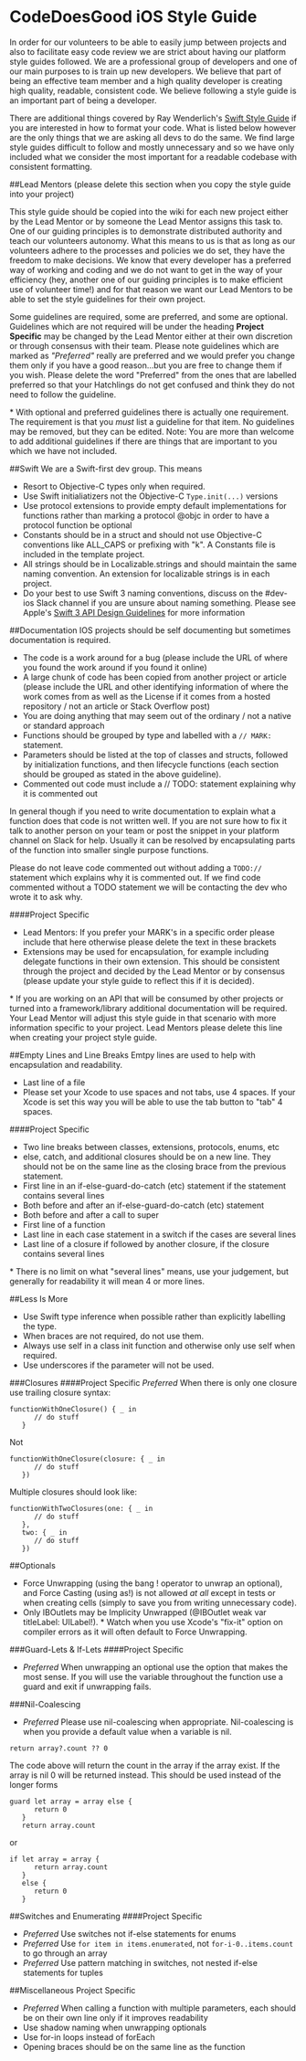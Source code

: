 # CodeDoesGood iOS Style Guide

In order for our volunteers to be able to easily jump between projects and also to facilitate easy code review we are strict about having our platform style guides followed. We are a professional group of developers and one of our main purposes to is train up new developers. We believe that part of being an effective team member and a high quality developer is creating high quality, readable, consistent code. We believe following a style guide is an important part of being a developer.

There are additional things covered by Ray Wenderlich's [Swift Style Guide](https://github.com/raywenderlich/swift-style-guide) if you are interested in how to format your code. What is listed below however are the only things that we are asking all devs to do the same. We find large style guides difficult to follow and mostly unnecessary and so we have only included what we consider the most important for a readable codebase with consistent formatting.

##Lead Mentors
(please delete this section when you copy the style guide into your project)  

This style guide should be copied into the wiki for each new project either by the Lead Mentor or by someone the Lead Mentor assigns this task to. One of our guiding principles is to demonstrate distributed authority and teach our volunteers autonomy. What this means to us is that as long as our volunteers adhere to the processes and policies we do set, they have the freedom to make decisions. We know that every developer has a preferred way of working and coding and we do not want to get in the way of your efficiency (hey, another one of our guiding principles is to make efficient use of volunteer time!) and for that reason we want our Lead Mentors to be able to set the style guidelines for their own project. 

Some guidelines are required, some are preferred, and some are optional. Guidelines which are not required will be under the heading **Project Specific** may be changed by the Lead Mentor either at their own discretion or through consensus with their team. Please note guidelines which are marked as _"Preferred"_ really are preferred and we would prefer you change them only if you have a good reason...but you are free to change them if you wish. Please delete the word "Preferred" from the ones that are labelled preferred so that your Hatchlings do not get confused and think they do not need to follow the guideline.

\* With optional and preferred guidelines there is actually one requirement. The requirement is that you _must_ list a guideline for that item. No guidelines may be removed, but they can be edited. Note: You are more than welcome to add additional guidelines if there are things that are important to you which we have not included.

##Swift
We are a Swift-first dev group. This means  
- Resort to Objective-C types only when required. 
- Use Swift initialiatizers not the Objective-C `Type.init(...)` versions
- Use protocol extensions to provide empty default implementations for functions rather than marking a protocol @objc in order to have a protocol function be optional
- Constants should be in a struct and should not use Objective-C conventions like ALL_CAPS or prefixing with "k". A Constants file is included in the template project.
- All strings should be in Localizable.strings and should maintain the same naming convention. An extension for localizable strings is in each project.
- Do your best to use Swift 3 naming conventions, discuss on the #dev-ios Slack channel if you are unsure about naming something. Please see Apple's [Swift 3 API Design Guidelines](https://swift.org/documentation/api-design-guidelines) for more information

##Documentation
IOS projects should be self documenting but sometimes documentation is required.

- The code is a work around for a bug (please include the URL of where you found the work around if you found it online)
- A large chunk of code has been copied from another project or article (please include the URL and other identifying information of where the work comes from as well as the License if it comes from a hosted repository / not an article or Stack Overflow post)
- You are doing anything that may seem out of the ordinary / not a native or standard approach
- Functions should be grouped by type and labelled with a `// MARK:` statement. 
- Parameters should be listed at the top of classes and structs, followed by initialization functions, and then lifecycle functions (each section should be grouped as stated in the above guideline).
- Commented out code must include a // TODO: statement explaining why it is commented out

In general though if you need to write documentation to explain what a function does that code is not written well. If you are not sure how to fix it talk to another person on your team or post the snippet in your platform channel on Slack for help. Usually it can be resolved by encapsulating parts of the function into smaller single purpose functions.

Please do not leave code commented out without adding a `TODO://` statement which explains why it is commented out. If we find code commented without a TODO statement we will be contacting the dev who wrote it to ask why.

####Project Specific
- Lead Mentors: If you prefer your MARK's in a specific order please include that here otherwise please delete the text in these brackets
- Extensions may be used for encapsulation, for example including delegate functions in their own extension. This should be consistent through the project and decided by the Lead Mentor or by consensus (please update your style guide to reflect this if it is decided). 

\* If you are working on an API that will be consumed by other projects or turned into a framework/library additional documentation will be required. Your Lead Mentor will adjust this style guide in that scenario with more information specific to your project. Lead Mentors please delete this line when creating your project style guide.

##Empty Lines and Line Breaks
Emtpy lines are used to help with encapsulation and readability.

- Last line of a file
- Please set your Xcode to use spaces and not tabs, use 4 spaces. If your Xcode is set this way you will be able to use the tab button to "tab" 4 spaces.

####Project Specific
- Two line breaks between classes, extensions, protocols, enums, etc
- else, catch, and additional closures should be on a new line. They should not be on the same line as the closing brace from the previous statement.
- First line in an if-else-guard-do-catch (etc) statement if the statement contains several lines
- Both before and after an if-else-guard-do-catch (etc) statement
- Both before and after a call to super
- First line of a function
- Last line in each case statement in a switch if the cases are several lines
- Last line of a closure if followed by another closure, if the closure contains several lines

\* There is no limit on what "several lines" means, use your judgement, but generally for readability it will mean 4 or more lines.

##Less Is More
- Use Swift type inference when possible rather than explicitly labelling the type.
- When braces are not required, do not use them. 
- Always use self in a class init function and otherwise only use self when required.
- Use underscores if the parameter will not be used.

###Closures
####Project Specific
_Preferred_ When there is only one closure use trailing closure syntax:

```
functionWithOneClosure() { _ in 
      // do stuff
   }
```

Not

```
functionWithOneClosure(closure: { _ in 
      // do stuff
   })
```
   
Multiple closures should look like:

```
functionWithTwoClosures(one: { _ in
      // do stuff
   },
   two: { _ in
      // do stuff
   })
```

##Optionals
- Force Unwrapping (using the bang ! operator to unwrap an optional), and Force Casting (using as!) is not allowed _at all_ except in tests or when creating cells (simply to save you from writing unnecessary code). 
- Only IBOutlets may be Implicity Unwrapped (@IBOutlet weak var titleLabel: UILabel!). 
\* Watch when you use Xcode's "fix-it" option on compiler errors as it will often default to Force Unwrapping.

###Guard-Lets & If-Lets
####Project Specific
- _Preferred_ When unwrapping an optional use the option that makes the most sense. If you will use the variable throughout the function use a guard and exit if unwrapping fails.

###Nil-Coalescing
- _Preferred_ Please use nil-coalescing when appropriate. Nil-coalescing is when you provide a default value when a variable is nil.   

```
return array?.count ?? 0
```
   
The code above will return the count in the array if the array exist. If the array is nil 0 will be returned instead. This should be used instead of the longer forms

```
guard let array = array else {
      return 0
   }
   return array.count
```
   
or

```
if let array = array {
      return array.count
   }
   else {
      return 0
   }
```
   
##Switches and Enumerating
####Project Specific
- _Preferred_ Use switches not if-else statements for enums
- _Preferred_ Use `for item in items.enumerated`, not `for-i-0..items.count` to go through an array
- _Preferred_ Use pattern matching in switches, not nested if-else statements for tuples
   
##Miscellaneous Project Specific
- _Preferred_ When calling a function with multiple parameters, each should be on their own line only if it improves readability
- Use shadow naming when unwrapping optionals
- Use for-in loops instead of forEach
- Opening braces should be on the same line as the function
